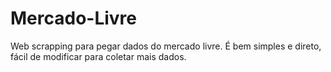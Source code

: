 # Mercado-Livre
Web scrapping para pegar dados do mercado livre. É bem simples e direto, fácil de modificar para coletar mais dados.
